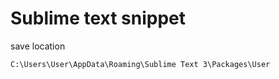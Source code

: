 # Sublime text snippet  

save location  

    C:\Users\User\AppData\Roaming\Sublime Text 3\Packages\User
